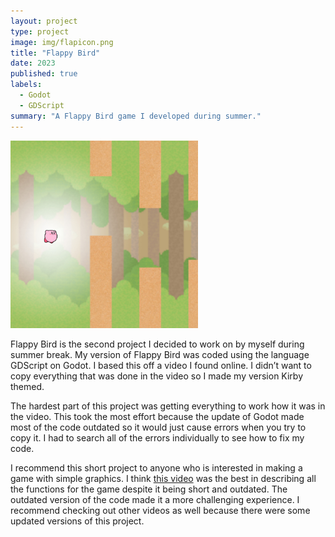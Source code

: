 ```yaml
---
layout: project
type: project
image: img/flapicon.png
title: "Flappy Bird"
date: 2023
published: true
labels:
  - Godot
  - GDScript
summary: "A Flappy Bird game I developed during summer."
---
```


<img width="300px" class="rounded floated right pe-4" src="../img/kirbybird.jpg">

Flappy Bird is the second project I decided to work on by myself during summer break. My version of Flappy Bird was coded using the language GDScript on Godot. I based this off a video I found online. I didn’t want to copy everything that was done in the video so I made my version Kirby themed.  

The hardest part of this project was getting everything to work how it was in the video. This took the most effort because the update of Godot made most of the code outdated so it would just cause errors when you try to copy it. I had to search all of the errors individually to see how to fix my code. 

I recommend this short project to anyone who is interested in making a game with simple graphics. I think [this video](https://www.youtube.com/watch?v=Kt1njjNGbSg) was the best in describing all the functions for the game despite it being short and outdated. The outdated version of the code made it a more challenging experience. I recommend checking out other videos as well because there were some updated versions of this project. 
